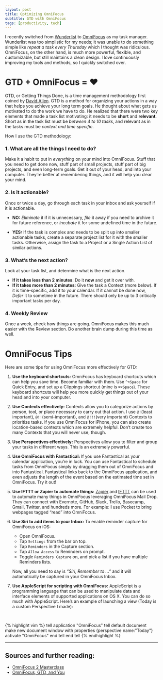 ```yaml
---
layout: post
title: Optimizing OmniFocus
subtitle: GTD with OmniFocus
tags: [productivity, tech]
---
```


I recently switched from [Wunderlist][1] to [OmniFocus][2] as my task manager. Wunderlist was too simplistic for my needs; it was unable to do something simple like _repeat a task every Thursday_ which I thought was ridiculous. OmniFocus, on the other hand, is much more powerful, flexible, and customizable, but still maintains a clean design. I love continuously improving my tools and methods, so I quickly switched over.

# GTD + OmniFocus = <span class="pulse">&#9829;</span>
GTD, or Getting Things Done, is a time management methodology first coined by [David Allen][3]. GTD is a method for organizing your actions in a way that helps you achieve your long term goals. He thought about what gets us motivated to do the work we have to do. He realized that there were two key elements that made a task list motivating: it needs to be **short** and **relevant**. Short as in the task list must be _between 4 to 10 tasks_, and relevant as in the tasks must be _context and time specific_.

How I use the GTD methodology:

### 1. What are all the things I need to do?

Make it a habit to put in _everything_ on your mind into OmniFocus. Stuff that you need to get done now, stuff part of small projects, stuff part of big projects, and even long-term goals. Get it out of your head, and into your computer. They’re better at remembering things, and it will help you clear your mind.

### 2. Is it actionable?

Once or twice a day, go through each task in your inbox and ask yourself if it is actionable.  

- **NO:** *Eliminate* it if it is unnecessary, *file* it away if you need to archive it for future reference, or *incubate* it for some undefined time in the future.  

- **YES:** If the task is complex and needs to be split up into smaller actionable tasks, create a separate project list for it with the smaller tasks. Otherwise, assign the task to a Project or a Single Action List of similar actions.

### 3. What’s the next action?

Look at your task list, and determine what is the next action.  

- **If it takes less than 2 minutes**: Do it **now** and get it over with.
- **If it takes more than 2 minutes**: Give the task a Context (more below). If it is time-specific, add it to your calendar. If it cannot be done now, _Defer_ it to sometime in the future. There should only be up to 3 critically important tasks per day.

### 4. Weekly Review

Once a week, check how things are going. OmniFocus makes this much easier with the Review section. Do another brain dump during this time as well.

# OmniFocus Tips

Here are some tips for using OmniFocus more effectively for GTD:

1. **Use the keyboard shortcuts:** OmniFocus has keyboard shortcuts which can help you save time. Become familiar with them. Use `^⌥Space` for Quick Entry, and set up a Clippings shortcut (mine is `⌘⌥Space`). These keyboard shortcuts will help you more quickly get things out of your head and into your computer.

2. **Use Contexts effectively:** Contexts allow you to categorize actions by person, tool, or place necessary to carry out that action. I use `@!`(least important), `@!!`(semi-important), and `@!!!`(very important) Contexts to prioritize tasks. If you use OmniFocus for iPhone, you can also create location-based contexts which are extremely helpful. Don’t create too many Contexts that you will never use, though.  

3. **Use Perspectives effectively:** Perspectives allow you to filter and group your tasks in different ways. This is an extremely powerful.

4. **Use OmniFocus with Fantastical:** If you use Fantastical as your calendar application, you’re in luck.  You can use Fantastical to schedule tasks from OmniFocus simply by dragging them out of OmniFocus and into Fantastical. Fantastical links back to the OmniFocus application, and even adjusts the length of the event based on the estimated time set in OmniFocus. Try it out!

5. **Use IFTTT or Zapier to automate things:** [Zapier][4] and [IFTTT][5] can be used to automate many things in OmniFocus leveraging OmniFocus Mail Drop. They can connect with Evernote, GitHub, Slack, Trello, Basecamp, Gmail, Twitter, and hundreds more. For example: I use Pocket to bring webpages tagged “read” into OmniFocus.

6. **Use Siri to add items to your Inbox:** To enable reminder capture for OmniFocus on iOS:  
	- Open OmniFocus.  
	- Tap `Settings` from the bar on top.  
	- Tap `Reminders` in the Capture section.  
	- Tap `Allow Access` to Reminders on prompt.  
	- Toggle `Reminders Capture` on, and pick a list if you have multiple Reminders lists.  

	Now, all you need to say is _“Siri, Remember to …”_ and it will automatically be captured in your OmniFocus Inbox.

7. **Use AppleScript for scripting with OmniFocus:** AppleScript is a programming language that can be used to manipulate data and interface elements of supported applications on OS X. You can do so much with AppleScript. Here’s an example of launching a view (Today is a custom Perspective I made):

<br/>

{% highlight vim %}
tell application "OmniFocus"
  tell default document
    make new document window with properties {perspective name:”Today”}
    activate "OmniFocus"
  end tell
end tell
{% endhighlight %}


----

## Sources and further reading:
- [OmniFocus 2 Masterclass][6]
- [OmniFocus, GTD, and You][7]

[1]:	https://www.wunderlist.com/
[2]:	https://www.omnigroup.com/omnifocus
[3]:	https://en.wikipedia.org/wiki/David_Allen_(author)
[4]:	https://zapier.com/zapbook/omnifocus/
[5]:	https://ifttt.com/recipes/search?q=omnifocus&ac=false
[6]:	https://www.youtube.com/watch?v=wAPB-hBvcrY&list=PL_QDAYColR6MjM9zV8z_7UlZRZWt0jW3W
[7]:	http://downloads2.omnigroup.com/software/MacOSX/Extras/OmniFocus/GTDandOmniFocus.pdf
